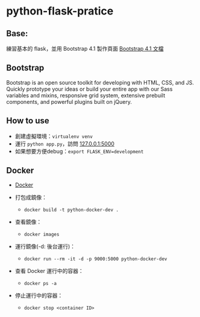 # python-flask-pratice

## Base:
練習基本的 flask，並用 Bootstrap 4.1 製作頁面
[Bootstrap 4.1 文檔](https://getbootstrap.com/)

## Bootstrap
Bootstrap is an open source toolkit for developing with HTML, CSS, and JS. Quickly prototype your ideas or build your entire app with our Sass variables and mixins, responsive grid system, extensive prebuilt components, and powerful plugins built on jQuery.

## How to use
- 創建虛擬環境：`virtualenv venv`
- 運行 `python app.py`，訪問 [127.0.0.1:5000](127.0.0.1:5000)
- 如果想要方便debug：`export FLASK_ENV=development`

## Docker
- [Docker](https://docs.docker.com/)
- 打包成鏡像：
    - `docker build -t python-docker-dev .`
- 查看鏡像：
    - `docker images`
- 運行鏡像(-d: 後台運行)：
    - `docker run --rm -it -d -p 9000:5000 python-docker-dev`

- 查看 Docker 運行中的容器：
    - `docker ps -a`
- 停止運行中的容器：
    - `docker stop <container ID>`
